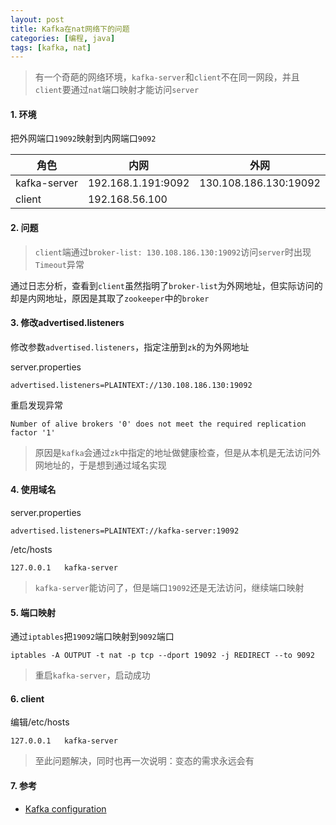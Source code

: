 ```yaml
---
layout: post
title: Kafka在nat网络下的问题
categories: [编程, java]
tags: [kafka, nat]
---
```


> 有一个奇葩的网络环境，`kafka-server`和`client`不在同一网段，并且`client`要通过`nat`端口映射才能访问`server`

#### 1. 环境

把外网端口`19092`映射到内网端口`9092`

| 角色 |   内网  |  外网 |
| -------- | -------------------| ------------------------------ |
| kafka-server | 192.168.1.191:9092 | 130.108.186.130:19092 |
| client | 192.168.56.100 | |

#### 2. 问题

> `client`端通过`broker-list: 130.108.186.130:19092`访问`server`时出现`Timeout`异常

通过日志分析，查看到`client`虽然指明了`broker-list`为外网地址，但实际访问的却是内网地址，原因是其取了`zookeeper`中的`broker`

#### 3. 修改advertised.listeners

修改参数`advertised.listeners`，指定注册到`zk`的为外网地址

server.properties
```
advertised.listeners=PLAINTEXT://130.108.186.130:19092
```

重启发现异常

```
Number of alive brokers '0' does not meet the required replication factor '1'
```

> 原因是`kafka`会通过`zk`中指定的地址做健康检查，但是从本机是无法访问外网地址的，于是想到通过域名实现

#### 4. 使用域名

server.properties
```
advertised.listeners=PLAINTEXT://kafka-server:19092
```

/etc/hosts
```
127.0.0.1   kafka-server
```

> `kafka-server`能访问了，但是端口`19092`还是无法访问，继续端口映射

#### 5. 端口映射

通过`iptables`把`19092`端口映射到`9092`端口

```
iptables -A OUTPUT -t nat -p tcp --dport 19092 -j REDIRECT --to 9092
```

> 重启`kafka-server`，启动成功

#### 6. client

编辑/etc/hosts
```
127.0.0.1   kafka-server
```

> 至此问题解决，同时也再一次说明：变态的需求永远会有

#### 7. 参考

* [Kafka configuration](http://kafka.apache.org/documentation/#configuration)